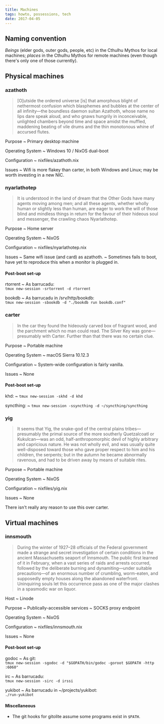 ```yaml
---
title: Machines
tags: howto, possessions, tech
date: 2017-04-05
---
```


Naming convention
-----------------

*Beings* (elder gods, outer gods, people, etc) in the Cthulhu Mythos for local machines; *places* in
the Cthulhu Mythos for remote machines (even though there's only one of those currently).


Physical machines
-----------------

### azathoth ###

> [O]utside the ordered universe [is] that amorphous blight of nethermost confusion which blasphemes
> and bubbles at the center of all infinity—the boundless daemon sultan Azathoth, whose name no lips
> dare speak aloud, and who gnaws hungrily in inconceivable, unlighted chambers beyond time and
> space amidst the muffled, maddening beating of vile drums and the thin monotonous whine of
> accursed flutes.

Purpose
  ~ Primary desktop machine

Operating System
  ~ Windows 10 / NixOS dual-boot

Configuration
  ~ nixfiles/azathoth.nix

Issues
  ~ Wifi is more flakey than carter, in both Windows and Linux; may be worth investing in a new NIC.

### nyarlathotep ###

> It is understood in the land of dream that the Other Gods have many agents moving among men; and
> all these agents, whether wholly human or slightly less than human, are eager to work the will of
> those blind and mindless things in return for the favour of their hideous soul and messenger, the
> crawling chaos Nyarlathotep.

Purpose
  ~ Home server

Operating System
  ~ NixOS

Configuration
  ~ nixfiles/nyarlathotep.nix

Issues
  ~ Same wifi issue (and card) as azathoth.
  ~ Sometimes fails to boot, have yet to reproduce this when a monitor is plugged in.

#### Post-boot set-up ####

rtorrent
  ~ As barrucadu:<br/>
    `tmux new-session -srtorrent -d rtorrent`

bookdb
  ~ As barrucadu in /srv/http/bookdb:<br/>
    `tmux new-session -sbookdb -d "./bookdb run bookdb.conf"`

### carter ###

> In the car they found the hideously carved box of fragrant wood, and the parchment which no man
> could read. The Silver Key was gone—presumably with Carter. Further than that there was no certain
> clue.

Purpose
  ~ Portable machine

Operating System
  ~ macOS Sierra 10.12.3

Configuration
  ~ System-wide configuration is fairly vanilla.

Issues
  ~ None

#### Post-boot set-up ####

khd:
  ~ `tmux new-session -skhd -d khd`

syncthing:
  ~ `tmux new-session -ssyncthing -d ~/syncthing/syncthing`

### yig ###

> It seems that Yig, the snake-god of the central plains tribes—presumably the primal source of the
> more southerly Quetzalcoatl or Kukulcan—was an odd, half-anthropomorphic devil of highly arbitrary
> and capricious nature. He was not wholly evil, and was usually quite well-disposed toward those
> who gave proper respect to him and his children, the serpents; but in the autumn he became
> abnormally ravenous, and had to be driven away by means of suitable rites.

Purpose
  ~ Portable machine

Operating System
  ~ NixOS

Configuration
  ~ nixfiles/yig.nix

Issues
  ~ None

There isn't really any reason to use this over carter.

Virtual machines
----------------

### innsmouth ###

> During the winter of 1927–28 officials of the Federal government made a strange and secret
> investigation of certain conditions in the ancient Massachusetts seaport of Innsmouth. The public
> first learned of it in February, when a vast series of raids and arrests occurred, followed by the
> deliberate burning and dynamiting—under suitable precautions—of an enormous number of crumbling,
> worm-eaten, and supposedly empty houses along the abandoned waterfront. Uninquiring souls let this
> occurrence pass as one of the major clashes in a spasmodic war on liquor.

Host
  ~ Linode

Purpose
  ~ Publically-accessible services
  ~ SOCKS proxy endpoint

Operating System
  ~ NixOS

Configuration
  ~ nixfiles/innsmouth.nix

Issues
  ~ None

#### Post-boot set-up ####

godoc
  ~ As git:<br/>
    `tmux new-session -sgodoc -d "$GOPATH/bin/godoc -goroot $GOPATH -http :6060"`

irc
  ~ As barrucadu:<br/>
    `tmux new-session -sirc -d irssi`

yukibot
  ~ As barrucadu in ~/projects/yukibot:<br/>
    `./run-yukibot`

#### Miscellaneous ####

- The git hooks for gitolite assume some programs exist in `$PATH`.
